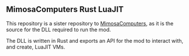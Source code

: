 ## MimosaComputers Rust LuaJIT

This repository is a sister repository to [MimosaComputers](https://github.com/ThatCodingGuy86/MimosaComputers), as it is the source for the DLL required to run the mod.

The DLL is written in Rust and exports an API for the mod to interact with, and create, LuaJIT VMs.